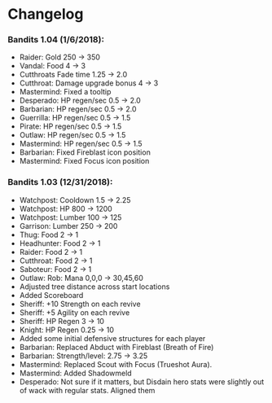 # Changelog
### Bandits 1.04 (1/6/2018):
* Raider: Gold 250 -> 350
* Vandal: Food 4 -> 3
* Cutthroats Fade time 1.25 -> 2.0
* Cutthroat: Damage upgrade bonus 4 -> 3
* Mastermind: Fixed a tooltip
* Desperado: HP regen/sec 0.5 -> 2.0
* Barbarian: HP regen/sec 0.5 -> 2.0
* Guerrilla: HP regen/sec 0.5 -> 1.5
* Pirate: HP regen/sec 0.5 -> 1.5
* Outlaw: HP regen/sec 0.5 -> 1.5
* Mastermind: HP regen/sec 0.5 -> 1.5
* Barbarian: Fixed Fireblast icon position
* Mastermind: Fixed Focus icon position

### Bandits 1.03 (12/31/2018):
* Watchpost: Cooldown 1.5 -> 2.25
* Watchpost: HP 800 -> 1200
* Watchpost: Lumber 100 -> 125
* Garrison: Lumber 250 -> 200
* Thug: Food 2 -> 1
* Headhunter: Food 2 -> 1
* Raider: Food 2 -> 1
* Cutthroat: Food 2 -> 1
* Saboteur: Food 2 -> 1
* Outlaw: Rob: Mana 0,0,0 -> 30,45,60
* Adjusted tree distance across start locations
* Added Scoreboard
* Sheriff: +10 Strength on each revive
* Sheriff: +5 Agility on each revive
* Sheriff: HP Regen 3 -> 10
* Knight: HP Regen 0.25 -> 10
* Added some initial defensive structures for each player
* Barbarian: Replaced Abduct with Fireblast (Breath of Fire)
* Barbarian: Strength/level: 2.75 -> 3.25
* Mastermind: Replaced Scout with Focus (Trueshot Aura).
* Mastermind: Added Shadowmeld
* Desperado: Not sure if it matters, but Disdain hero stats were slightly out of wack with regular stats. Aligned them